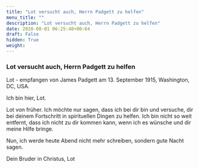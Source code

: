 ```yaml
---
title: "Lot versucht auch, Herrn Padgett zu helfen"
menu_title: ""
description: "Lot versucht auch, Herrn Padgett zu helfen"
date: 2020-08-01 06:25:48+00:64
draft: False
hidden: True
weight:
---
```

### Lot versucht auch, Herrn Padgett zu helfen

Lot - empfangen von James Padgett am 13. September 1915, Washington, DC, USA.

Ich bin hier, Lot.

Lot von früher. Ich möchte nur sagen, dass ich bei dir bin und versuche, dir bei deinem Fortschritt in spirituellen Dingen zu helfen. Ich bin nicht so weit entfernt, dass ich nicht zu dir kommen kann, wenn ich es wünsche und dir meine Hilfe bringe.

Nun, ich werde heute Abend nicht mehr schreiben, sondern gute Nacht sagen.

Dein Bruder in Christus, Lot
